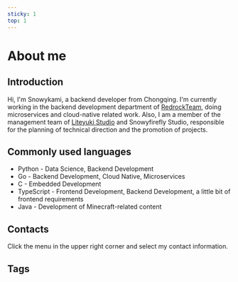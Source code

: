 ```yaml
---
sticky: 1
top: 1
---
```


<script setup lang="ts">
import TagsBar from '../.vitepress/comps/TagsBar.vue'
</script>

# About me

## Introduction
Hi, I'm Snowykami, a backend developer from Chongqing. I'm currently working in the backend development department of [RedrockTeam](https://redrock.team), 
doing microservices and cloud-native related work. 
Also, I am a member of the management team of [Liteyuki Studio](https://liteyuki.icu) and Snowyfirefly Studio, 
responsible for the planning of technical direction and the promotion of projects.

## Commonly used languages
- Python - Data Science, Backend Development
- Go - Backend Development, Cloud Native, Microservices
- C - Embedded Development
- TypeScript - Frontend Development, Backend Development, a little bit of frontend requirements
- Java - Development of Minecraft-related content

## Contacts
Click the menu in the upper right corner and select my contact information.

## Tags
<TagsBar />
